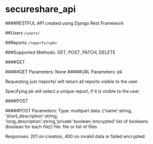 # secureshare_api

####RESTFUL API created using Django Rest Framework

##Users `/users/`


##Reports `/reports/<pk>`

###Supported Methods: GET, POST, PATCH, DELETE

####GET

#####GET Parameters: None
#####URL Parameters: pk

Requesting just /reports/ will return all reports visible to the user

Specifying pk will select a unique report, if it is visible to the user

####POST

#####POST Parameters: 
  Type: multipart
  data: {'name':string, 'short_description':string, 'long_description':string,'private':boolean,'encrypted':list of booleans (boolean for each file)}
  file: file or list of files

  Responses: 201 on creation, 400 on invalid data or failed encrypted
